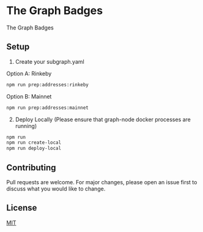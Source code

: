 # The Graph Badges

The Graph Badges

## Setup

1. Create your subgraph.yaml

Option A: Rinkeby

```bash
npm run prep:addresses:rinkeby
```

Option B: Mainnet

```bash
npm run prep:addresses:mainnet
```

2. Deploy Locally (Please ensure that graph-node docker processes are running)

```bash
npm run
npm run create-local
npm run deploy-local
```

## Contributing

Pull requests are welcome. For major changes, please open an issue first to discuss what you would like to change.

## License

[MIT](https://choosealicense.com/licenses/mit/)
